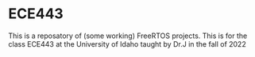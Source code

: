 # ECE443
This is a reposatory of (some working) FreeRTOS projects. This is for the class ECE443 at the University of Idaho taught by Dr.J in the fall of 2022
